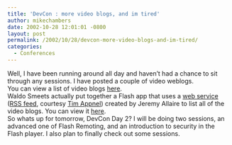 ```yaml
---
title: 'DevCon : more video blogs, and im tired'
author: mikechambers
date: 2002-10-28 12:01:01 -0800
layout: post
permalink: /2002/10/28/devcon-more-video-blogs-and-im-tired/
categories:
  - Conferences
---
```



Well, I have been running around all day and haven&#8217;t had a chance to sit through any sessions. I have posted a couple of video weblogs.  
You can view a list of video blogs [here][1].  
Waldo Smeets actually put together a Flash app that uses a [web service][2] ([RSS feed][3], courtesy [Tim Appnel][4]) created by Jeremy Allaire to list all of the video blogs. You can view it [here][5].  
So whats up for tomorrow, DevCon Day 2? I will be doing two sessions, an advanced one of Flash Remoting, and an introduction to security in the Flash player. I also plan to finally check out some sessions.

 [1]: http://bilbo.macromedia.com/devconblog/blogitems.cfm
 [2]: http://bilbo.macromedia.com/devconblog/activeblogs.cfc?wsdl
 [3]: http://www.mplode.com/tima/xml/macromediadevcon2k2.xml
 [4]: http://tima.mplode.com/
 [5]: http://www.waldosmeets.com/2002_10_01_archive.php#83672161